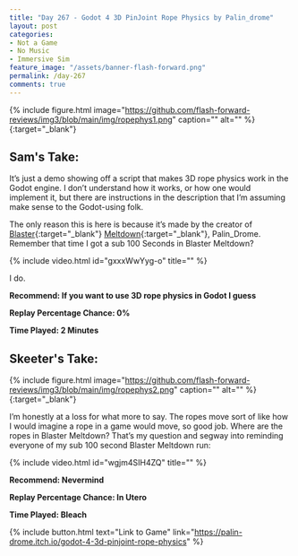 ```yaml
---
title: "Day 267 - Godot 4 3D PinJoint Rope Physics by Palin_drome"
layout: post
categories:
- Not a Game
- No Music
- Immersive Sim
feature_image: "/assets/banner-flash-forward.png"
permalink: /day-267
comments: true
---
```


{% include figure.html image="https://github.com/flash-forward-reviews/img3/blob/main/img/ropephys1.png" caption="" alt="" %}{:target="_blank"}
 
## Sam's Take:

It’s just a demo showing off a script that makes 3D rope physics work in the Godot engine. I don’t understand how it works, or how one would implement it, but there are instructions in the description that I’m assuming make sense to the Godot-using folk.

The only reason this is here is because it’s made by the creator of [Blaster](https://flash-forward-reviews.github.io/day-94){:target="_blank"} [Meltdown](https://flash-forward-reviews.github.io/day-221){:target="_blank"}, Palin_Drome. Remember that time I got a sub 100 Seconds in Blaster Meltdown?

{% include video.html id="gxxxWwYyg-o" title="" %}

I do.

**Recommend: If you want to use 3D rope physics in Godot I guess**

**Replay Percentage Chance: 0%**

**Time Played: 2 Minutes**

## Skeeter's Take:

{% include figure.html image="https://github.com/flash-forward-reviews/img3/blob/main/img/ropephys2.png" caption="" alt="" %}{:target="_blank"}

I’m honestly at a loss for what more to say. The ropes move sort of like how I would imagine a rope in a game would move, so good job. Where are the ropes in Blaster Meltdown? That’s my question and segway into reminding everyone of my sub 100 second Blaster Meltdown run: 

{% include video.html id="wgjm4SIH4ZQ" title="" %}

**Recommend: Nevermind**

**Replay Percentage Chance: In Utero**

**Time Played: Bleach**

{% include button.html text="Link to Game" link="https://palin-drome.itch.io/godot-4-3d-pinjoint-rope-physics" %}